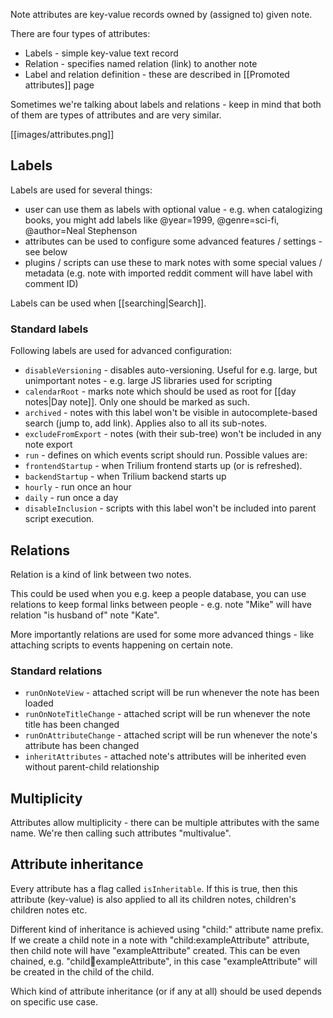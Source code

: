 Note attributes are key-value records owned by (assigned to) given note.

There are four types of attributes:

* Labels - simple key-value text record
* Relation - specifies named relation (link) to another note
* Label and relation definition - these are described in [[Promoted attributes]] page

Sometimes we're talking about labels and relations - keep in mind that both of them are types of attributes and are very similar.

[[images/attributes.png]]

## Labels
Labels are used for several things:

* user can use them as labels with optional value - e.g. when catalogizing books, you might add labels like @year=1999, @genre=sci-fi, @author=Neal Stephenson
* attributes can be used to configure some advanced features / settings - see below
* plugins / scripts can use these to mark notes with some special values / metadata (e.g. note with imported reddit comment will have label with comment ID)

Labels can be used when [[searching|Search]].

### Standard labels

Following labels are used for advanced configuration:

* ```disableVersioning``` - disables auto-versioning. Useful for e.g. large, but unimportant notes - e.g. large JS libraries used for scripting
* ```calendarRoot``` - marks note which should be used as root for [[day notes|Day note]]. Only one should be marked as such.
* ```archived``` - notes with this label won't be visible in autocomplete-based search (jump to, add link). Applies also to all its sub-notes.
* ```excludeFromExport``` - notes (with their sub-tree) won't be included in any note export
* ```run``` - defines on which events script should run. Possible values are:
 * ```frontendStartup``` - when Trilium frontend starts up (or is refreshed).
 * ```backendStartup``` - when Trilium backend starts up
 * ```hourly``` - run once an hour
 * ```daily``` - run once a day
* ```disableInclusion``` - scripts with this label won't be included into parent script execution.

## Relations
Relation is a kind of link between two notes.

This could be used when you e.g. keep a people database, you can use relations to keep formal links between people - e.g. note "Mike" will have relation "is husband of" note "Kate".

More importantly relations are used for some more advanced things - like attaching scripts to events happening on certain note.

### Standard relations

* ```runOnNoteView``` - attached script will be run whenever the note has been loaded
* ```runOnNoteTitleChange``` - attached script will be run whenever the note title has been changed
* ```runOnAttributeChange``` - attached script will be run whenever the note's attribute has been changed
* ```inheritAttributes``` - attached note's attributes will be inherited even without parent-child relationship

## Multiplicity

Attributes allow multiplicity - there can be multiple attributes with the same name. We're then calling such attributes "multivalue".

## Attribute inheritance

Every attribute has a flag called ```isInheritable```. If this is true, then this attribute (key-value) is also applied to all its children notes, children's children notes etc.

Different kind of inheritance is achieved using "child:" attribute name prefix. If we create a child note in a note with "child:exampleAttribute" attribute, then child note will have "exampleAttribute" created. This can be even chained, e.g. "child:child:exampleAttribute", in this case "exampleAttribute" will be created in the child of the child.

Which kind of attribute inheritance (or if any at all) should be used depends on specific use case.